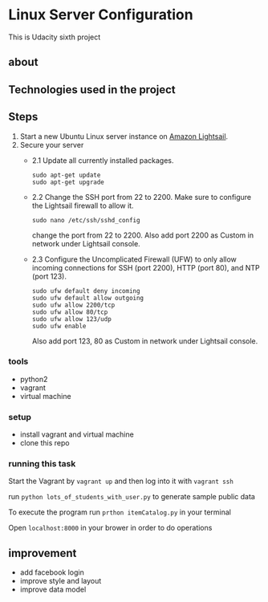 # Linux Server Configuration

This is Udacity sixth project

## about


## Technologies used in the project

## Steps
1. Start a new Ubuntu Linux server instance on [Amazon Lightsail](https://lightsail.aws.amazon.com/ls/webapp/us-east-2/instances/udacity-project/connect?#). 
2. Secure your server
    - 2.1 Update all currently installed packages.
      ```
      sudo apt-get update
      sudo apt-get upgrade
      ```
      
    
    - 2.2 Change the SSH port from 22 to 2200. Make sure to configure the Lightsail firewall to allow it.
      ```
      sudo nano /etc/ssh/sshd_config
      ```
      change the port from 22 to 2200. Also add port 2200 as Custom in network under Lightsail console.
      
    
    - 2.3 Configure the Uncomplicated Firewall (UFW) to only allow incoming connections for SSH (port 2200), HTTP (port 80), and NTP (port 123).
      ```
      sudo ufw default deny incoming
      sudo ufw default allow outgoing
      sudo ufw allow 2200/tcp
      sudo ufw allow 80/tcp
      sudo ufw allow 123/udp 
      sudo ufw enable
      ```
      Also add port 123, 80 as Custom in network under Lightsail console.
      




### tools
- python2
- vagrant
- virtual machine

### setup
- install vagrant and  virtual machine
- clone this repo

### running this task
Start the Vagrant by `vagrant up` and then log into it with `vagrant ssh`

run `python lots_of_students_with_user.py` to generate sample public data

To execute the program run `prthon itemCatalog.py` in your terminal

Open `localhost:8000` in your brower in order to do operations



## improvement
- add facebook login
- improve style and layout
- improve data model
